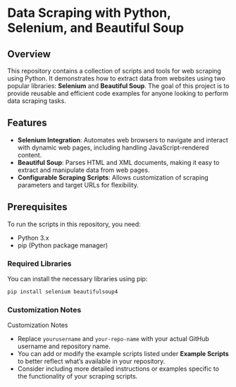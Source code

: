 # Data Scraping with Python, Selenium, and Beautiful Soup

## Overview

This repository contains a collection of scripts and tools for web scraping using Python. It demonstrates how to extract data from websites using two popular libraries: **Selenium** and **Beautiful Soup**. The goal of this project is to provide reusable and efficient code examples for anyone looking to perform data scraping tasks.

## Features

- **Selenium Integration**: Automates web browsers to navigate and interact with dynamic web pages, including handling JavaScript-rendered content.
- **Beautiful Soup**: Parses HTML and XML documents, making it easy to extract and manipulate data from web pages.
- **Configurable Scraping Scripts**: Allows customization of scraping parameters and target URLs for flexibility.

## Prerequisites

To run the scripts in this repository, you need:

- Python 3.x
- pip (Python package manager)

### Required Libraries

You can install the necessary libraries using pip:

```bash
pip install selenium beautifulsoup4
```

### **Customization Notes**
Customization Notes

- Replace `yourusername` and `your-repo-name` with your actual GitHub username and repository name.
- You can add or modify the example scripts listed under **Example Scripts** to better reflect what’s available in your repository.
- Consider including more detailed instructions or examples specific to the functionality of your scraping scripts.

